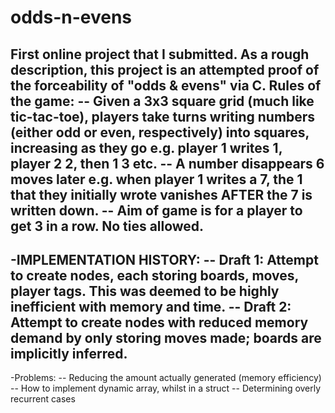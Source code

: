 # odds-n-evens
First online project that I submitted. As a rough description, this project is an attempted proof of the forceability of "odds & evens" via C.
Rules of the game:
-- Given a 3x3 square grid (much like tic-tac-toe), players take turns writing numbers (either odd or even, respectively) into squares,  increasing as they go e.g. player 1 writes 1, player 2 2, then 1 3 etc.
-- A number disappears 6 moves later e.g. when player 1 writes a 7, the 1 that they initially wrote vanishes AFTER the 7 is written down.
-- Aim of game is for a player to get 3 in a row. No ties allowed. 
-
-IMPLEMENTATION HISTORY: 
-- Draft 1: Attempt to create nodes, each storing boards, moves, player tags. This was deemed to be highly inefficient with memory and time. 
-- Draft 2: Attempt to create nodes with reduced memory demand by only storing moves made; boards are implicitly inferred.
-
-Problems:
-- Reducing the amount actually generated (memory efficiency)
-- How to implement dynamic array, whilst in a struct
-- Determining overly recurrent cases

